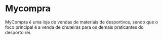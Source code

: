 # Mycompra
MyCompra é uma loja de vendas de materiais de desportivos, sendo               que o foco principal é a venda de chuteiras para os demais               praticantes do desporto rei.

